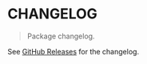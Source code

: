 # CHANGELOG

> Package changelog.

See [GitHub Releases](https://github.com/stdlib-js/constants-time-seconds-in-week/releases) for the changelog.